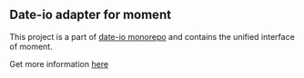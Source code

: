## Date-io adapter for moment

This project is a part of [date-io monorepo](https://github.com/dmtrKovalenko/date-io) and contains the unified interface of moment.

Get more information [here](https://github.com/dmtrKovalenko/date-io)
